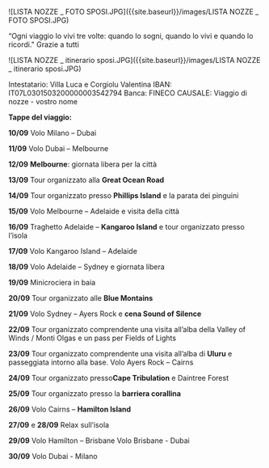 ![LISTA NOZZE _ FOTO SPOSI.JPG]({{site.baseurl}}/images/LISTA NOZZE _ FOTO SPOSI.JPG)

“Ogni viaggio lo vivi tre volte: quando lo sogni, quando lo vivi e quando lo ricordi."
Grazie a tutti

![LISTA NOZZE _ itinerario sposi.JPG]({{site.baseurl}}/images/LISTA NOZZE _ itinerario sposi.JPG)

Intestatario: Villa Luca e Corgiolu Valentina
IBAN: IT07L0301503200000003542794
Banca: FINECO
CAUSALE: Viaggio di nozze - vostro nome

**Tappe del viaggio:**

**10/09** Volo Milano – Dubai

**11/09** Volo Dubai – Melbourne

**12/09** **Melbourne**: giornata libera per la città

**13/09** Tour organizzato alla **Great Ocean Road**

**14/09** Tour organizzato presso **Phillips Island** e la parata dei pinguini

**15/09** Volo Melbourne – Adelaide e visita della città

**16/09** Traghetto Adelaide – **Kangaroo Island** e tour organizzato presso l’isola

**17/09** Volo Kangaroo Island – Adelaide

**18/09** Volo Adelaide – Sydney e giornata libera

**19/09** Minicrociera in baia

**20/09** Tour organizzato alle **Blue Montains**

**21/09** Volo Sydney – Ayers Rock e **cena Sound of Silence**

**22/09** Tour organizzato comprendente una visita all’alba della Valley of Winds / Monti Olgas e
un pass per Fields of Lights

**23/09** Tour organizzato comprendente una visita all’alba di **Uluru** e passeggiata intorno alla base.
Volo Ayers Rock – Cairns

**24/09** Tour organizzato presso**Cape Tribulation** e Daintree Forest

**25/09** Tour organizzato presso la **barriera corallina**

**26/09** Volo Cairns – **Hamilton Island**

**27/09** e **28/09** Relax sull’isola

**29/09** Volo Hamilton – Brisbane
Volo Brisbane - Dubai

**30/09** Volo Dubai - Milano